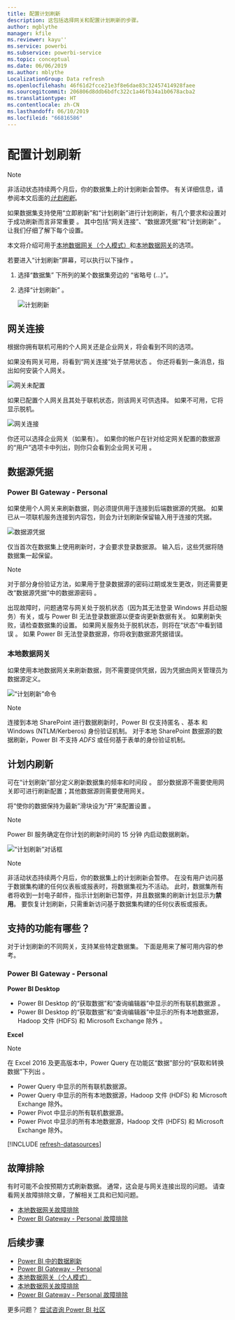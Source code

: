 ```yaml
---
title: 配置计划刷新
description: 这包括选择网关和配置计划刷新的步骤。
author: mgblythe
manager: kfile
ms.reviewer: kayu''
ms.service: powerbi
ms.subservice: powerbi-service
ms.topic: conceptual
ms.date: 06/06/2019
ms.author: mblythe
LocalizationGroup: Data refresh
ms.openlocfilehash: 46f61d2fcce21e3f8e6dae83c32457414928faee
ms.sourcegitcommit: 206806d8ddb6bdfc322c1a46fb34a1b0678acba2
ms.translationtype: HT
ms.contentlocale: zh-CN
ms.lasthandoff: 06/10/2019
ms.locfileid: "66816586"
---
```

# <a name="configure-scheduled-refresh"></a>配置计划刷新

>[!NOTE]
>非活动状态持续两个月后，你的数据集上的计划刷新会暂停。 有关详细信息，请参阅本文后面的[*计划刷新*](#scheduled-refresh)。
>
>

如果数据集支持使用“立即刷新”和“计划刷新”进行计划刷新，有几个要求和设置对于成功刷新而言非常重要   。 其中包括“网关连接”、“数据源凭据”和“计划刷新”    。 让我们仔细了解下每个设置。

本文将介绍可用于[本地数据网关（个人模式）](service-gateway-personal-mode.md)和[本地数据网关](service-gateway-onprem.md)的选项。

若要进入“计划刷新”屏幕，可以执行以下操作  。

1. 选择“数据集”  下所列的某个数据集旁边的  “省略号 (...)”。
2. 选择“计划刷新”  。

    ![计划刷新](media/refresh-scheduled-refresh/dataset-menu.png)

## <a name="gateway-connection"></a>网关连接
根据你拥有联机可用的个人网关还是企业网关，将会看到不同的选项。

如果没有网关可用，将看到“网关连接”处于禁用状态  。 你还将看到一条消息，指出如何安装个人网关。

![网关未配置](media/refresh-scheduled-refresh/gateway-not-configured.png)

如果已配置个人网关且其处于联机状态，则该网关可供选择。 如果不可用，它将显示脱机。

![网关连接](media/refresh-scheduled-refresh/gateway-connection.png)

你还可以选择企业网关（如果有）。 如果你的帐户在针对给定网关配置的数据源的“用户”选项卡中列出，则你只会看到企业网关可用  。

## <a name="data-source-credentials"></a>数据源凭据
### <a name="power-bi-gateway---personal"></a>Power BI Gateway - Personal
如果使用个人网关来刷新数据，则必须提供用于连接到后端数据源的凭据。 如果已从一项联机服务连接到内容包，则会为计划刷新保留输入用于连接的凭据。

![数据源凭据](media/refresh-scheduled-refresh/data-source-credentials-pgw.png)

仅当首次在数据集上使用刷新时，才会要求登录数据源。 输入后，这些凭据将随数据集一起保留。

> [!NOTE]
> 对于部分身份验证方法，如果用于登录数据源的密码过期或发生更改，则还需要更改“数据源凭据”中的数据源密码  。
>
>

出现故障时，问题通常与网关处于脱机状态（因为其无法登录 Windows 并启动服务）有关，或与 Power BI 无法登录数据源以便查询更新数据有关。 如果刷新失败，请检查数据集的设置。 如果网关服务处于脱机状态，则将在“状态”中看到错误  。 如果 Power BI 无法登录数据源，你将收到数据源凭据错误。

### <a name="on-premises-data-gateway"></a>本地数据网关
如果使用本地数据网关来刷新数据，则不需要提供凭据，因为凭据由网关管理员为数据源定义。

![“计划刷新”命令](media/refresh-scheduled-refresh/data-source-credentials-egw.png)

> [!NOTE]
> 连接到本地 SharePoint 进行数据刷新时，Power BI 仅支持匿名  、基本  和 Windows (NTLM/Kerberos)  身份验证机制。 对于本地 SharePoint 数据源的数据刷新，Power BI 不支持 *ADFS* 或任何基于表单的身份验证机制。 
>
>

## <a name="scheduled-refresh"></a>计划内刷新
可在“计划刷新”部分定义刷新数据集的频率和时间段  。 部分数据源不需要使用网关即可进行刷新配置；其他数据源则需要使用网关。

将“使你的数据保持为最新”滑块设为“开”来配置设置   。

> [!NOTE]
> Power BI 服务确定在你计划的刷新时间的 15 分钟  内启动数据刷新。
>
>

![“计划刷新”对话框](media/refresh-scheduled-refresh/scheduled-refresh.png)

> [!NOTE]
> 非活动状态持续两个月后，你的数据集上的计划刷新会暂停。 在没有用户访问基于数据集构建的任何仪表板或报表时，将数据集视为不活动。 此时，数据集所有者将收到一封电子邮件，指示计划刷新已暂停，并且数据集的刷新计划显示为**禁用**。 要恢复计划刷新，只需重新访问基于数据集构建的任何仪表板或报表。
>
>

## <a name="whats-supported"></a>支持的功能有哪些？
对于计划刷新的不同网关，支持某些特定数据集。 下面是用来了解可用内容的参考。

### <a name="power-bi-gateway---personal"></a>Power BI Gateway - Personal
**Power BI Desktop**

* Power BI Desktop 的“获取数据”和“查询编辑器”中显示的所有联机数据源  。
* Power BI Desktop 的“获取数据”和“查询编辑器”中显示的所有本地数据源，Hadoop 文件 (HDFS) 和 Microsoft Exchange 除外  。

**Excel**

> [!NOTE]
> 在 Excel 2016 及更高版本中，Power Query 在功能区“数据”部分的“获取和转换数据”下列出   。
>
>

* Power Query 中显示的所有联机数据源。
* Power Query 中显示的所有本地数据源，Hadoop 文件 (HDFS) 和 Microsoft Exchange 除外。
* Power Pivot 中显示的所有联机数据源。
* Power Pivot 中显示的所有本地数据源，Hadoop 文件 (HDFS) 和 Microsoft Exchange 除外。

<!-- Refresh Data sources-->
[!INCLUDE [refresh-datasources](./includes/refresh-datasources.md)]

## <a name="troubleshooting"></a>故障排除
有时可能不会按预期方式刷新数据。 通常，这会是与网关连接出现的问题。 请查看网关故障排除文章，了解相关工具和已知问题。

- [本地数据网关故障排除](service-gateway-onprem-tshoot.md)
- [Power BI Gateway - Personal 故障排除](service-admin-troubleshooting-power-bi-personal-gateway.md)

## <a name="next-steps"></a>后续步骤
- [Power BI 中的数据刷新](refresh-data.md)  
- [Power BI Gateway - Personal](service-gateway-personal-mode.md)  
- [本地数据网关（个人模式）](service-gateway-onprem.md)  
- [本地数据网关故障排除](service-gateway-onprem-tshoot.md)  
- [Power BI Gateway - Personal 故障排除](service-admin-troubleshooting-power-bi-personal-gateway.md)  

更多问题？ [尝试咨询 Power BI 社区](http://community.powerbi.com/)

